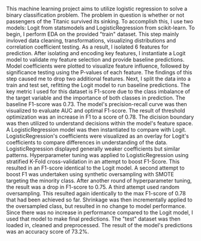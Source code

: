 This machine learning project aims to utilize logistic regression to solve a binary classification problem. The problem in question is whether or not passengers of the Titanic survived its sinking. To accomplish this, I use two models: Logit from statsmodels and LogisticRegression from scikit-learn.
To begin, I perform EDA on the provided "train" dataset. This step mainly invloved data cleaning, transformations, visualizing distributions and correlation coefficient testing. As a result, I isolated 6 features for prediction.
After isolating and encoding key features, I instantiate a Logit model to validate my feature selection and provide baseline predictions. Model coefficients were plotted to visualize feature influence, followed by significance testing using the P-values of each feature. The findings of this step caused me to drop two additional features.
Next, I split the data into a train and test set, refitting the Logit model to run baseline predictions. The key metric I used for this dataset is F1-score due to the class imbalance of the target variable and the importance of both classes in prediction. The baseline F1-score was 0.73.
The model's precision-recall curve was then visualized to evaluate AUC and optimal F1-score. The result of threshold optimization was an increase in F1 to a score of 0.78. The dicision boundary was then utilized to understand decisions within the model's feature space.
A LogisticRegression model was then instantiated to compare with Logit. LogisticRegression's coefficients were visualized as an overlay for Logit's coefficients to compare differences in understanding of the data. LogisticRegression displayed generally weaker coefficients but similar patterns.
Hyperparameter tuning was applied to LogisticRegression using stratified K-Fold cross-validation in an attempt to boost F1-Score. This resulted in an F1-score identical to the Logit model.
A second attempt to boost F1 was undertaken using synthetic oversampling with SMOTE targeting the minority class. After another round of hyperparameter tuning, the result was a drop in F1-score to 0.75.
A third attempt used random oversampling. This resulted again identically to the max F1-score of 0.78 that had been achieved so far. Shrinkage was then incrementally applied to the oversampled class, but resulted in no change to model performance.
Since there was no increase in performance compared to the Logit model, I used that model to make final predictions. The "test" dataset was then loaded in, cleaned and preprocessed. The result of the model's predictions was an accuracy score of 73.2%.

